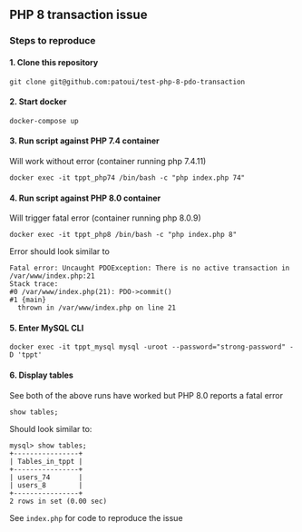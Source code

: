 ## PHP 8 transaction issue


### Steps to reproduce

#### 1. Clone this repository

```
git clone git@github.com:patoui/test-php-8-pdo-transaction
```

#### 2. Start docker

```
docker-compose up
```

#### 3. Run script against PHP 7.4 container

Will work without error (container running php 7.4.11)

```
docker exec -it tppt_php74 /bin/bash -c "php index.php 74"
```

#### 4. Run script against PHP 8.0 container

Will trigger fatal error (container running php 8.0.9)

```
docker exec -it tppt_php8 /bin/bash -c "php index.php 8"
```

Error should look similar to

```
Fatal error: Uncaught PDOException: There is no active transaction in /var/www/index.php:21
Stack trace:
#0 /var/www/index.php(21): PDO->commit()
#1 {main}
  thrown in /var/www/index.php on line 21
```

#### 5. Enter MySQL CLI

```
docker exec -it tppt_mysql mysql -uroot --password="strong-password" -D 'tppt'
```

#### 6. Display tables

See both of the above runs have worked but PHP 8.0 reports a fatal error

```
show tables;
```

Should look similar to:

```
mysql> show tables;
+----------------+
| Tables_in_tppt |
+----------------+
| users_74       |
| users_8        |
+----------------+
2 rows in set (0.00 sec)
```

See `index.php` for code to reproduce the issue
